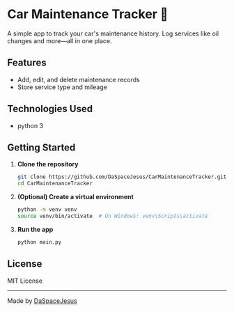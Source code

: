 # Car Maintenance Tracker 🚗

A simple app to track your car's maintenance history. Log services like oil changes and more—all in one place.

## Features

- Add, edit, and delete maintenance records
- Store service type and mileage

## Technologies Used

- python 3

## Getting Started

1. **Clone the repository**
   ```bash
   git clone https://github.com/DaSpaceJesus/CarMaintenanceTracker.git
   cd CarMaintenanceTracker
   ```

2. **(Optional) Create a virtual environment**
   ```bash
   python -m venv venv
   source venv/bin/activate  # On Windows: venv\Scripts\activate
   ```

3. **Run the app**
   ```bash
   python main.py
   ```


## License

MIT License

---

Made by [DaSpaceJesus](https://github.com/DaSpaceJesus)
